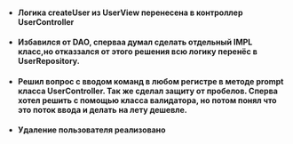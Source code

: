 - #### Логика createUser из UserView перенесена в контроллер UserController


- #### Избавился от DAO, сперваа думал сделать отдельный IMPL класс,но отказзался от этого решения всю логику перенёс в UserRepository.

- #### Решил вопрос с вводом команд в любом регистре в методе prompt класса UserController. Так же сделал защиту от пробелов. Сперва хотел решить с помощью класса валидатора, но потом понял что это поток ввода и делать на лету дешевле.
- #### Удаление пользователя реализовано

